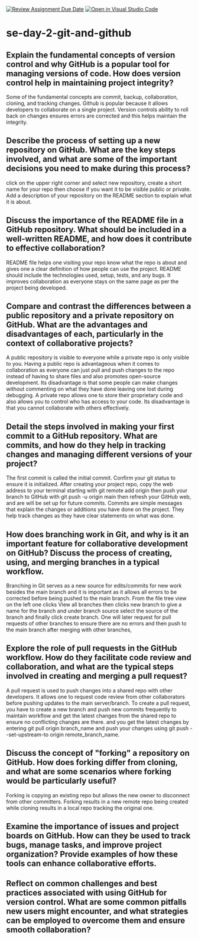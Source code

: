 [![Review Assignment Due Date](https://classroom.github.com/assets/deadline-readme-button-22041afd0340ce965d47ae6ef1cefeee28c7c493a6346c4f15d667ab976d596c.svg)](https://classroom.github.com/a/8wgCKhpZ)
[![Open in Visual Studio Code](https://classroom.github.com/assets/open-in-vscode-2e0aaae1b6195c2367325f4f02e2d04e9abb55f0b24a779b69b11b9e10269abc.svg)](https://classroom.github.com/online_ide?assignment_repo_id=15588954&assignment_repo_type=AssignmentRepo)
# se-day-2-git-and-github
## Explain the fundamental concepts of version control and why GitHub is a popular tool for managing versions of code. How does version control help in maintaining project integrity?
Some of the fundamental concepts are commit, backup, collaboration, cloning, and tracking changes. Github is popular because it allows developers to collaborate on a single project. Version controls ability to roll back on changes ensures errors are corrected and this helps maintain the integrity.
## Describe the process of setting up a new repository on GitHub. What are the key steps involved, and what are some of the important decisions you need to make during this process?
click on the upper right corner and select new repository, create a short name for your repo then choose if you want it to be visible public or private. Add a description of your repository on the README section to explain what it is about.
## Discuss the importance of the README file in a GitHub repository. What should be included in a well-written README, and how does it contribute to effective collaboration?
README file helps one visiting your repo know what the repo is about and gives one a clear definition of how people can use the project. README should include the technologies used, setup, tests, and any bugs. It improves collaboration as everyone stays on the same page as per the project being developed.
## Compare and contrast the differences between a public repository and a private repository on GitHub. What are the advantages and disadvantages of each, particularly in the context of collaborative projects?
A public repository is visible to everyone while a private repo is only visible to you. Having a public repo is advantageous when it comes to collaboration as everyone can just pull and push changes to the repo instead of having to share files and also promotes open-source development. Its disadvantage is that some people can make changes without commenting on what they have done leaving one lost during debugging. A private repo allows one to store their proprietary code and also allows you to control who has access to your code. Its disadvantage is that you cannot collaborate with others effectively.
## Detail the steps involved in making your first commit to a GitHub repository. What are commits, and how do they help in tracking changes and managing different versions of your project?
The first commit is called the initial commit. Confirm your git status to ensure it is initialized. After creating your project repo, copy the web address to your terminal starting with git remote add origin then push your branch to GitHub with git push -u origin main then refresh your GitHub web, and are will be set up for future commits. Commits are simple messages that explain the changes or additions you have done on the project. They help track changes as they have clear statements on what was done.   
## How does branching work in Git, and why is it an important feature for collaborative development on GitHub? Discuss the process of creating, using, and merging branches in a typical workflow.
Branching in Git serves as a new source for edits/commits for new work besides the main branch and it is important as it allows all errors to be corrected before being pushed to the main branch. From the file tree view on the left one clicks View all branches then clicks new branch to give a name for the branch and under branch source select the source of the branch and finally click create branch. One will later request for pull requests of other branches to ensure there are no errors and then push to the main branch after merging with other branches, 
## Explore the role of pull requests in the GitHub workflow. How do they facilitate code review and collaboration, and what are the typical steps involved in creating and merging a pull request?
A pull request is used to push changes into a shared repo with other developers. It allows one to request code review from other collaborators before pushing updates to the main server/branch. To create a pull request, you have to create a new branch and push new commits frequently to maintain workflow and get the latest changes from the shared repo to ensure no conflicting changes are there. and you get the latest changes by entering git pull origin branch_name and push your changes using git push --set-upstream-to origin remote_branch_name.
## Discuss the concept of "forking" a repository on GitHub. How does forking differ from cloning, and what are some scenarios where forking would be particularly useful?
Forking is copying an existing repo but allows the new owner to disconnect from other committers. Forking results in a new remote repo being created while cloning results in a local repo tracking the original one.
## Examine the importance of issues and project boards on GitHub. How can they be used to track bugs, manage tasks, and improve project organization? Provide examples of how these tools can enhance collaborative efforts.

## Reflect on common challenges and best practices associated with using GitHub for version control. What are some common pitfalls new users might encounter, and what strategies can be employed to overcome them and ensure smooth collaboration?
